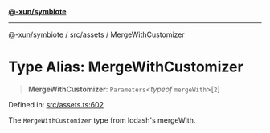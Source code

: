 [**@-xun/symbiote**](../../../README.md)

***

[@-xun/symbiote](../../../README.md) / [src/assets](../README.md) / MergeWithCustomizer

# Type Alias: MergeWithCustomizer

> **MergeWithCustomizer**: `Parameters`\<*typeof* `mergeWith`\>\[`2`\]

Defined in: [src/assets.ts:602](https://github.com/Xunnamius/symbiote/blob/71ec833685b57a820bf8f2491ca78156a6893662/src/assets.ts#L602)

The `MergeWithCustomizer` type from lodash's mergeWith.
